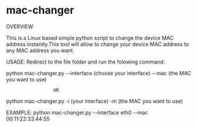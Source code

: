 # mac-changer
OVERVIEW:

This is a Linux based simple python script to change the device MAC address instantly.This tool will allow to change your device MAC address to any MAC address you want. 

USAGE:
Redirect to the file folder and run the folowing command:


python mac-changer.py --interface (choose your interface) --mac (the MAC you want to use)


                      OR

python mac-changer.py -i (your interface) -m (the MAC you want to use)


EXAMPLE: python mac-changer.py --interface eth0 --mac 00:11:22:33:44:55

